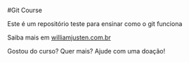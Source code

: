 #Git Course

Este é um repositório teste para ensinar como o git funciona

Saiba mais em [williamjusten.com.br](http://williamjusten.com.br)

Gostou do curso? Quer mais? Ajude com uma doação!
